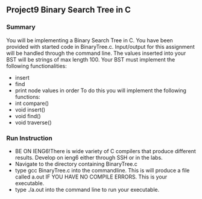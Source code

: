 ## Project9 Binary Search Tree in C
### Summary
You will be implementing a Binary Search Tree in C. You have been provided with started code in BinaryTree.c. Input/output for this assignment will be handled through the command line. The values inserted into your BST will be strings of max length 100. Your BST must implement the following functionalities:
- insert
- find
- print node values in order
To do this you will implement the following functions:
- int compare()
- void insert()
- void find()
- void traverse()

### Run Instruction
- BE ON IENG6!There is wide variety of C compilers that produce different results. Develop on ieng6 either through SSH or in the labs.
- Navigate to the directory containing BinaryTree.c
- type gcc BinaryTree.c into the commandline. This is will produce a file
called a.out IF YOU HAVE NO COMPILE ERRORS. This is your executable.
- type ./a.out into the command line to run your executable.
